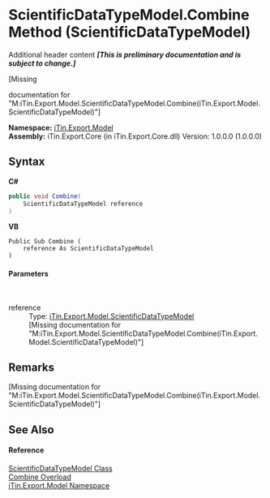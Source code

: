 # ScientificDataTypeModel.Combine Method (ScientificDataTypeModel)
Additional header content _**\[This is preliminary documentation and is subject to change.\]**_

\[Missing <summary> documentation for "M:iTin.Export.Model.ScientificDataTypeModel.Combine(iTin.Export.Model.ScientificDataTypeModel)"\]

**Namespace:**&nbsp;<a href="ef57ffcc-e95e-b212-5a46-9aa6f5a3511f">iTin.Export.Model</a><br />**Assembly:**&nbsp;iTin.Export.Core (in iTin.Export.Core.dll) Version: 1.0.0.0 (1.0.0.0)

## Syntax

**C#**<br />
``` C#
public void Combine(
	ScientificDataTypeModel reference
)
```

**VB**<br />
``` VB
Public Sub Combine ( 
	reference As ScientificDataTypeModel
)
```


#### Parameters
&nbsp;<dl><dt>reference</dt><dd>Type: <a href="006d9744-d338-efb5-56a2-93546a2fa393">iTin.Export.Model.ScientificDataTypeModel</a><br />\[Missing <param name="reference"/> documentation for "M:iTin.Export.Model.ScientificDataTypeModel.Combine(iTin.Export.Model.ScientificDataTypeModel)"\]</dd></dl>

## Remarks
\[Missing <remarks> documentation for "M:iTin.Export.Model.ScientificDataTypeModel.Combine(iTin.Export.Model.ScientificDataTypeModel)"\]

## See Also


#### Reference
<a href="006d9744-d338-efb5-56a2-93546a2fa393">ScientificDataTypeModel Class</a><br /><a href="0ac83aaa-ddf7-5724-98a1-7151afc61cfa">Combine Overload</a><br /><a href="ef57ffcc-e95e-b212-5a46-9aa6f5a3511f">iTin.Export.Model Namespace</a><br />
